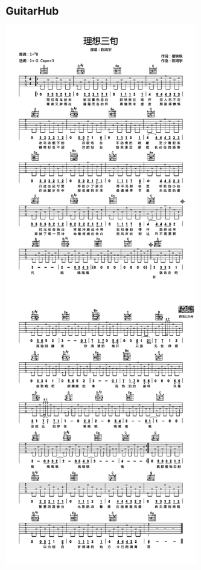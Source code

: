 # GuitarHub

![理想三旬吉他谱_陈鸿宇_G调原版编配高清弹唱谱_0](./理想三旬吉他谱_陈鸿宇_G调原版编配高清弹唱谱_0.jpg)
![理想三旬吉他谱_陈鸿宇_G调原版编配高清弹唱谱_1](./理想三旬吉他谱_陈鸿宇_G调原版编配高清弹唱谱_1.jpg)
